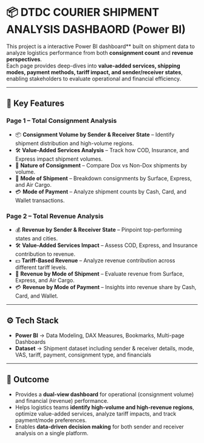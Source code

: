# 📦 DTDC COURIER SHIPMENT ANALYSIS DASHBAORD (Power BI)  

This project is a  interactive Power BI dashboard** built on shipment data to analyze logistics performance from both **consignment count** and **revenue perspectives**.  
Each page provides deep-dives into **value-added services, shipping modes, payment methods, tariff impact, and sender/receiver states**, enabling stakeholders to evaluate operational and financial efficiency.  

---

## 🔑 Key Features  

### **Page 1 – Total Consignment Analysis**  
- 📦 **Consignment Volume by Sender & Receiver State** – Identify shipment distribution and high-volume regions.  
- 🛠 **Value-Added Services Analysis** – Track how COD, Insurance, and Express impact shipment volumes.  
- 📑 **Nature of Consignment** – Compare Dox vs Non-Dox shipments by volume.  
- 🚚 **Mode of Shipment** – Breakdown consignments by Surface, Express, and Air Cargo.  
- 💳 **Mode of Payment** – Analyze shipment counts by Cash, Card, and Wallet transactions.  

### **Page 2 – Total Revenue Analysis**  
- 💰 **Revenue by Sender & Receiver State** – Pinpoint top-performing states and cities.  
- 🛠 **Value-Added Services Impact** – Assess COD, Express, and Insurance contribution to revenue.  
- 💵 **Tariff-Based Revenue** – Analyze revenue contribution across different tariff levels.  
- 🚚 **Revenue by Mode of Shipment** – Evaluate revenue from Surface, Express, and Air Cargo.  
- 💳 **Revenue by Mode of Payment** – Insights into revenue share by Cash, Card, and Wallet.  

---

## ⚙️ Tech Stack  
- **Power BI** → Data Modeling, DAX Measures, Bookmarks, Multi-page Dashboards  
- **Dataset** → Shipment dataset including sender & receiver details, mode, VAS, tariff, payment, consignment type, and financials  

---

## 🚀 Outcome  
- Provides a **dual-view dashboard** for operational (consignment volume) and financial (revenue) performance.  
- Helps logistics teams **identify high-volume and high-revenue regions**, optimize value-added services, analyze tariff impacts, and track payment/mode preferences.  
- Enables **data-driven decision making** for both sender and receiver analysis on a single platform.  
